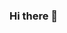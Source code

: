 ### Hi there 👋

<!--
**arijunior2020/arijunior2020** is a ✨ _special_ ✨ repository because its `README.md` (this file) appears on your GitHub profile.

Here are some ideas to get you started:

- 🔭 Hoje trabalho com Infraestrutura e Segurança de TI
- 🌱 Estudando Computação em Nuvem e Desenvolvimento Full Stack
- 😄 Pronouns: ele/dele


-->
